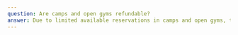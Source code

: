 ```yaml
---
question: Are camps and open gyms refundable?
answer: Due to limited available reservations in camps and open gyms, these events are non-refundable.
---
```


